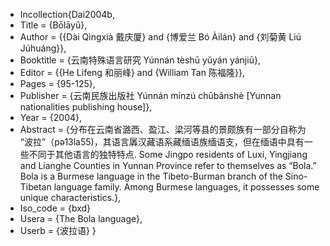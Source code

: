

* Incollection{Dai2004b,
* Title                    = {Bōlāyŭ},
* Author                   = {{Dài Qìngxià 戴庆厦} and {博爱兰 Bó Àilán} and {刘菊黄 Liú Júhuáng}},
* Booktitle                = {云南特殊语言研究 Yúnnán tèshū yǔyán yánjiū},
* Editor                   = {{He Lifeng 和丽峰} and {William Tan 陈福隆}},
* Pages                    = {95-125},
* Publisher                = {云南民族出版社 Yúnnán mínzú chūbǎnshè [Yunnan nationalities publishing house]},
* Year                     = {2004},
* Abstract                 = {分布在云南省潞西、盈江、梁河等县的景颇族有一部分自称为 “波拉”（pə13la55)，其语言羼汉藏语系藏缅语族缅语支，但在缅语中具有一 些不同于其他语言的独特特点.
Some Jingpo residents of Luxi, Yingjiang and Lianghe Counties in Yunnan Province refer to themselves as “Bola.” Bola is a Burmese language in the Tibeto-Burman branch of the Sino-Tibetan language family. Among Burmese languages, it possesses some unique characteristics.},
* Iso_code  = {bxd}
* Usera                    = {The Bola language},
* Userb                    = {波拉语}
}
